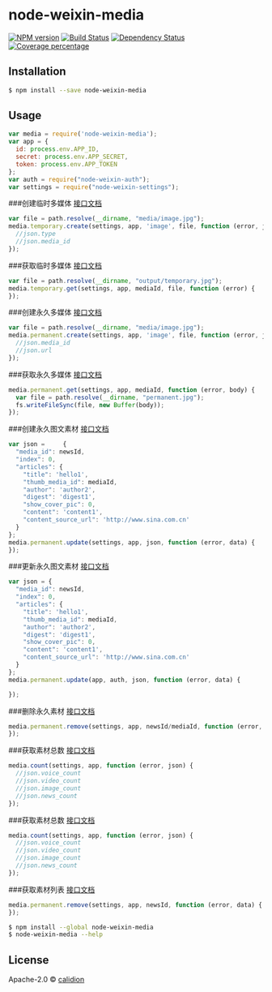 # node-weixin-media 

[![NPM version][npm-image]][npm-url] [![Build Status][travis-image]][travis-url] [![Dependency Status][daviddm-image]][daviddm-url] [![Coverage percentage][coveralls-image]][coveralls-url]
> 

## Installation

```sh
$ npm install --save node-weixin-media
```

## Usage

```js
var media = require('node-weixin-media');
var app = {
  id: process.env.APP_ID,
  secret: process.env.APP_SECRET,
  token: process.env.APP_TOKEN
};
var auth = require("node-weixin-auth");
var settings = require("node-weixin-settings");
```

###创建临时多媒体 [接口文档](http://mp.weixin.qq.com/wiki/5/963fc70b80dc75483a271298a76a8d59.html)

```js
var file = path.resolve(__dirname, "media/image.jpg");
media.temporary.create(settings, app, 'image', file, function (error, json) {
  //json.type
  //json.media_id
});
```

###获取临时多媒体 [接口文档](http://mp.weixin.qq.com/wiki/11/07b6b76a6b6e8848e855a435d5e34a5f.html)

```js
var file = path.resolve(__dirname, "output/temporary.jpg");
media.temporary.get(settings, app, mediaId, file, function (error) {
});
```

###创建永久多媒体 [接口文档](http://mp.weixin.qq.com/wiki/14/7e6c03263063f4813141c3e17dd4350a.html)

```js
var file = path.resolve(__dirname, "media/image.jpg");
media.permanent.create(settings, app, 'image', file, function (error, json) {
  //json.media_id
  //json.url
});
```

###获取永久多媒体 [接口文档](http://mp.weixin.qq.com/wiki/4/b3546879f07623cb30df9ca0e420a5d0.html)

```js
media.permanent.get(settings, app, mediaId, function (error, body) {
  var file = path.resolve(__dirname, "permanent.jpg");
  fs.writeFileSync(file, new Buffer(body));
});
```

###创建永久图文素材 [接口文档](http://mp.weixin.qq.com/wiki/14/7e6c03263063f4813141c3e17dd4350a.html)

```js
var json =     {
  "media_id": newsId,
  "index": 0,
  "articles": {
    "title": 'hello1',
    "thumb_media_id": mediaId,
    "author": 'author2',
    "digest": 'digest1',
    "show_cover_pic": 0,
    "content": 'content1',
    "content_source_url": 'http://www.sina.com.cn'
  }
};
media.permanent.update(settings, app, json, function (error, data) {
});
```

###更新永久图文素材 [接口文档](http://mp.weixin.qq.com/wiki/4/19a59cba020d506e767360ca1be29450.html)


```js
var json = {
  "media_id": newsId,
  "index": 0,
  "articles": {
    "title": 'hello1',
    "thumb_media_id": mediaId,
    "author": 'author2',
    "digest": 'digest1',
    "show_cover_pic": 0,
    "content": 'content1',
    "content_source_url": 'http://www.sina.com.cn'
  }
};
media.permanent.update(app, auth, json, function (error, data) {

});
```

###删除永久素材 [接口文档](http://mp.weixin.qq.com/wiki/5/e66f61c303db51a6c0f90f46b15af5f5.html)

```js
media.permanent.remove(settings, app, newsId/mediaId, function (error, data) {
});
```

###获取素材总数 [接口文档](http://mp.weixin.qq.com/wiki/16/8cc64f8c189674b421bee3ed403993b8.html)

```js
media.count(settings, app, function (error, json) {
  //json.voice_count
  //json.video_count
  //json.image_count
  //json.news_count
});
```

###获取素材总数 [接口文档](http://mp.weixin.qq.com/wiki/16/8cc64f8c189674b421bee3ed403993b8.html)

```js
media.count(settings, app, function (error, json) {
  //json.voice_count
  //json.video_count
  //json.image_count
  //json.news_count
});
```

###获取素材列表 [接口文档](http://mp.weixin.qq.com/wiki/12/2108cd7aafff7f388f41f37efa710204.html)

```js
media.permanent.remove(settings, app, newsId, function (error, data) {
});
```



```sh
$ npm install --global node-weixin-media
$ node-weixin-media --help
```


## License

Apache-2.0 © [calidion](calidion.github.io)


[npm-image]: https://badge.fury.io/js/node-weixin-media.svg
[npm-url]: https://npmjs.org/package/node-weixin-media
[travis-image]: https://travis-ci.org/node-weixin/node-weixin-media.svg?branch=master
[travis-url]: https://travis-ci.org/node-weixin/node-weixin-media
[daviddm-image]: https://david-dm.org/node-weixin/node-weixin-media.svg?theme=shields.io
[daviddm-url]: https://david-dm.org/node-weixin/node-weixin-media
[coveralls-image]: https://coveralls.io/repos/node-weixin/node-weixin-media/badge.svg
[coveralls-url]: https://coveralls.io/r/node-weixin/node-weixin-media
